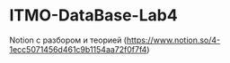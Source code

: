 # ITMO-DataBase-Lab4
Notion с разбором и теорией
(https://www.notion.so/4-1ecc5071456d461c9b1154aa72f0f7f4)
